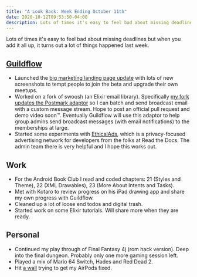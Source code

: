 ```yaml
---
title: "A Look Back: Week Ending October 11th"
date: 2020-10-12T09:53:50-04:00
description: Lots of times it's easy to feel bad about missing deadlines but when you add it all up, it turns out a lot of things happened last week.
---
```


Lots of times it's easy to feel bad about missing deadlines but when you add it all up, it turns out a lot of things happened last week. 

## [Guildflow](https://guildflow.com/) 

* Launched the [big marketing landing page update](https://guildflow.com/) with lots of new screenshots to tempt people to join the beta and upgrade their own meetups.
* Worked on a fork of swoosh (an Elixir email library). Specifically [my fork updates the Postmark adaptor](https://github.com/Guildflow/swoosh/commits/postmark-updates) so I can batch and send broadcast email with a custom message stream. Hope to post an official pull request and demo video soon™. Eventually Guildflow will use this adaptor to help group admins send broadcast messages (with email notifications) to the memberships at large.
* Started some experiments with [EthicalAds](https://www.ethicalads.io/), which is a privacy-focused advertising network for developers from the folks at Read the Docs. The admin team there is very helpful and I hope this works out.

## Work

* For the Android Book Club I read and coded chapters: 21 (Styles and Theme), 22 (XML Drawables), 23 (More About Intents and Tasks).
* Met with Kotaro to review progress on his iPad drawing app and share my own progress with Guildflow.
* Cleaned up a lot of loose end todos and digital trash.
* Started work on some Elixir tutorials. Will share more when they are ready.

## Personal

* Continued my play through of Final Fantasy 4j (rom hack version). Deep into the final dungeon. Probably only one more gaming session left.
* Played a mix of Mario 64 Switch, Hades and Red Dead 2. 
* Hit [a wall](/posts/2020/10/airpods-pro-repair/) trying to get my AirPods fixed.
